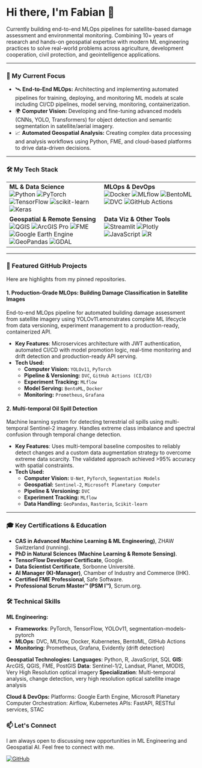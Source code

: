 # Hi there, I'm Fabian 👋

Currently building end-to-end MLOps pipelines for satellite-based damage assessment and environmental monitoring. Combining 10+ years of research and hands-on geospatial expertise with modern ML engineering practices to solve real-world problems across agriculture, development cooperation, civil protection, and geointelligence applications.

---

### 🔭 My Current Focus

- 🛰️ **End-to-End MLOps:** Architecting and implementing automated pipelines for training, deploying, and monitoring ML models at scale including CI/CD pipelines, model serving, monitoring, containerization.
- 🌍 **Computer Vision:** Developing and fine-tuning advanced models (CNNs, YOLO, Transformers) for object detection and semantic segmentation in satellite/aerial imagery.
- 📈 **Automated Geospatial Analysis:** Creating complex data processing and analysis workflows using Python, FME, and cloud-based platforms to drive data-driven decisions.

---

### 🛠️ My Tech Stack

<table>
  <tr>
    <td valign="top" width="50%">
      <strong>ML & Data Science</strong><br>
      <img src="https://img.shields.io/badge/Python-3776AB?style=for-the-badge&logo=python&logoColor=white" alt="Python"/>
      <img src="https://img.shields.io/badge/PyTorch-EE4C2C?style=for-the-badge&logo=pytorch&logoColor=white" alt="PyTorch"/>
      <img src="https://img.shields.io/badge/TensorFlow-FF6F00?style=for-the-badge&logo=tensorflow&logoColor=white" alt="TensorFlow"/>
      <img src="https://img.shields.io/badge/scikit--learn-F7931E?style=for-the-badge&logo=scikit-learn&logoColor=white" alt="scikit-learn"/>
      <img src="https://img.shields.io/badge/Keras-D00000?style=for-the-badge&logo=keras&logoColor=white" alt="Keras"/>
    </td>
    <td valign="top" width="50%">
      <strong>MLOps & DevOps</strong><br>
      <img src="https://img.shields.io/badge/Docker-2496ED?style=for-the-badge&logo=docker&logoColor=white" alt="Docker"/>
      <img src="https://img.shields.io/badge/MLflow-0194E2?style=for-the-badge&logo=mlflow&logoColor=white" alt="MLflow"/>
      <img src="https://img.shields.io/badge/BentoML-FF69B4?style=for-the-badge" alt="BentoML"/>
      <img src="https://img.shields.io/badge/DVC-8A2BE2?style=for-the-badge&logo=dvc&logoColor=white" alt="DVC"/>
      <img src="https://img.shields.io/badge/GitHub%20Actions-2088FF?style=for-the-badge&logo=github-actions&logoColor=white" alt="GitHub Actions"/>
    </td>
  </tr>
  <tr>
    <td valign="top" width="50%">
      <strong>Geospatial & Remote Sensing</strong><br>
      <img src="https://img.shields.io/badge/QGIS-589632?style=for-the-badge&logo=qgis&logoColor=white" alt="QGIS"/>
      <img src="https://img.shields.io/badge/ArcGIS%20Pro-007AC2?style=for-the-badge" alt="ArcGIS Pro"/>
      <img src="https.img.shields.io/badge/FME-F58220?style=for-the-badge" alt="FME"/>
      <img src="https://img.shields.io/badge/Google%20Earth%20Engine-4285F4?style=for-the-badge" alt="Google Earth Engine"/>
      <img src="https://img.shields.io/badge/GeoPandas-150458?style=for-the-badge" alt="GeoPandas"/>
      <img src="https://img.shields.io/badge/GDAL-5CA548?style=for-the-badge&logo=gdal&logoColor=white" alt="GDAL"/>
    </td>
    <td valign="top" width="50%">
      <strong>Data Viz & Other Tools</strong><br>
      <img src="https://img.shields.io/badge/Streamlit-FF4B4B?style=for-the-badge&logo=streamlit&logoColor=white" alt="Streamlit"/>
      <img src="https://img.shields.io/badge/Plotly-3F4F75?style=for-the-badge&logo=plotly&logoColor=white" alt="Plotly"/>
      <img src="https://img.shields.io/badge/JavaScript-F7DF1E?style=for-the-badge&logo=javascript&logoColor=black" alt="JavaScript"/>
      <img src="https://img.shields.io/badge/R-276DC3?style=for-the-badge&logo=r&logoColor=white" alt="R"/>
    </td>
  </tr>
</table>

---

### 🔬 Featured GitHub Projects

Here are highlights from my pinned repositories.

#### 1. Production-Grade MLOps: Building Damage Classification in Satellite Images
End-to-end MLOps pipeline for automated building damage assessment from satellite imagery using YOLOv11.emonstrates complete ML lifecycle from data versioning, experiment management to a production-ready, containerized API.

- **Key Features**: Microservices architecture with JWT authentication, automated CI/CD with model promotion logic, real-time monitoring and drift detection and production-ready API serving.
- **Tech Used:**
  - **Computer Vision:** `YOLOv11`, `PyTorch`
  - **Pipeline & Versioning:** `DVC`, `GitHub Actions (CI/CD)`
  - **Experiment Tracking:** `MLflow`
  - **Model Serving:** `BentoML`, `Docker`
  - **Monitoring:** `Prometheus`, `Grafana`

#### 2. Multi-temporal Oil Spill Detection
Machine learning system for detecting terrestrial oil spills using multi-temporal Sentinel-2 imagery. Handles extreme class imbalance and spectral confusion through temporal change detection.

- **Key Features**: Uses multi-temporal baseline composites to reliably detect changes and a custom data augmentation strategy to overcome extreme data scarcity. The validated approach achieved >95% accuracy with spatial constraints.
- **Tech Used:**
  - **Computer Vision:** `U-Net`, `PyTorch`, `Segmentation Models`
  - **Geospatial:** `Sentinel-2`, `Microsoft Planetary Computer`
  - **Pipeline & Versioning:** `DVC`
  - **Experiment Tracking:** `MLflow`
  - **Data Handling:** `GeoPandas`, `Rasterio`, `Scikit-learn`

---

### 🎓 Key Certifications & Education

- **CAS in Advanced Machine Learning & ML Engineering)**, ZHAW Switzerland (running).
- **PhD in Natural Sciences (Machine Learning & Remote Sensing)**.
- **TensorFlow Developer Certificate**, Google.
- **Data Scientist Certificate**, Sorbonne Université.
- **AI Manager (KI-Manager)**, Chamber of Industry and Commerce (IHK).
- **Certified FME Professional**, Safe Software.
- **Professional Scrum Master™ (PSM I™)**, Scrum.org.

### 🛠️ Technical Skills

**ML Engineering:**
- **Frameworks**: PyTorch, TensorFlow, YOLOv11, segmentation-models-pytorch
- **MLOps**: DVC, MLflow, Docker, Kubernetes, BentoML, GitHub Actions
- **Monitoring**: Prometheus, Grafana, Evidently (drift detection)

**Geospatial Technologies:**
**Languages**: Python, R, JavaScript, SQL
**GIS**: ArcGIS, QGIS, FME, PostGIS
**Data**: Sentinel-1/2, Landsat, Planet, MODIS, Very High Resolution optical imagery
**Specialization**: Multi-temporal analysis, change detection, very high resolution optical satellite image analysis

**Cloud & DevOps:**
Platforms: Google Earth Engine,  Microsoft Planetary Computer
Orchestration: Airflow, Kubernetes
APIs: FastAPI, RESTful services, STAC

### 📫 Let's Connect

I am always open to discussing new opportunities in ML Engineering and Geospatial AI. Feel free to connect with me.

<p align="left">
  <a href="https://github.com/floew2" target="_blank"><img src="https://img.shields.io/badge/GitHub-181717?style=for-the-badge&logo=github&logoColor=white" alt="GitHub"/></a>
  </p>
